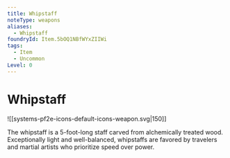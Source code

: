 ```yaml
---
title: Whipstaff
noteType: weapons
aliases:
  - Whipstaff
foundryId: Item.5bOQ1NBfWYxZIIWi
tags:
  - Item
  - Uncommon
Level: 0
---
```


# Whipstaff
![[systems-pf2e-icons-default-icons-weapon.svg|150]]

The whipstaff is a 5-foot-long staff carved from alchemically treated wood. Exceptionally light and well-balanced, whipstaffs are favored by travelers and martial artists who prioritize speed over power.
